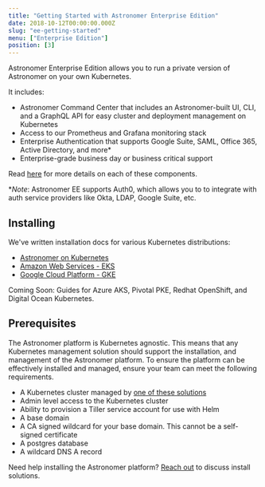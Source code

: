 ```yaml
---
title: "Getting Started with Astronomer Enterprise Edition"
date: 2018-10-12T00:00:00.000Z
slug: "ee-getting-started"
menu: ["Enterprise Edition"]
position: [3]
---
```


Astronomer Enterprise Edition allows you to run a private version of Astronomer
on your own Kubernetes.

It includes:

* Astronomer Command Center that includes an Astronomer-built UI, CLI, and a
  GraphQL API for easy cluster and deployment management on Kubernetes
* Access to our Prometheus and Grafana monitoring stack
* Enterprise Authentication that supports Google Suite, SAML, Office 365, Active Directory, and more*
* Enterprise-grade business day or business critical support

Read [here](/docs/ee-overview) for more details on
each of these components.

*_Note_: Astronomer EE supports Auth0, which allows you to to integrate with auth service providers like Okta, LDAP, Google Suite, etc.

## Installing

We've written installation docs for various Kubernetes distributions:

* [Astronomer on Kubernetes](/docs/ee-installation-general-kubernetes)
* [Amazon Web Services - EKS](/docs/ee-installation-eks)
* [Google Cloud Platform - GKE](/docs/ee-installation-gke)

Coming Soon: Guides for Azure AKS, Pivotal PKE, Redhat OpenShift, and
Digital Ocean Kubernetes.

## Prerequisites

The Astronomer platform is Kubernetes agnostic. This means that any Kubernetes
management solution should support the installation, and management of the
Astronomer platform. To ensure the platform can be effectively installed and
managed, ensure your team can meet the following requirements.

* A Kubernetes cluster managed by [one of these solutions]( https://kubernetes.io/docs/setup/pick-right-solution/)
* Admin level access to the Kubernetes cluster
* Ability to provision a Tiller service account for use with Helm
* A base domain
* A CA signed wildcard for your base domain. This cannot be a self-signed certificate
* A postgres database
* A wildcard DNS A record

Need help installing the Astronomer platform?
[Reach out](https://www.astronomer.io/contact/?from=/) to discuss install solutions.
